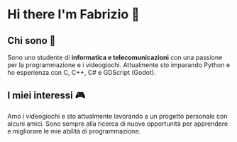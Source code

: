 # Hi there I'm Fabrizio 👋


## Chi sono 🚀
Sono uno studente di **informatica e telecomunicazioni** con una passione per la programmazione e i videogiochi. Attualmente sto imparando Python e ho esperienza con C, C++, C# e GDScript (Godot).

## I miei interessi 🎮
Amo i videogiochi e sto attualmente lavorando a un progetto personale con alcuni amici. Sono sempre alla ricerca di nuove opportunità per apprendere e migliorare le mie abilità di programmazione.
